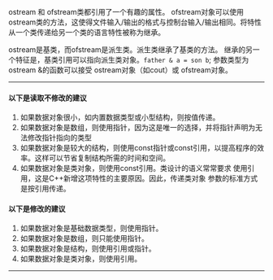 ostream 和 ofstream类都引用了一个有趣的属性。
ofstream对象可以使用ostream类的方法，这使得文件输入/输出的格式与控制台输入/输出相同。将特性从一个类传递给另一个类的语言特性被称为继承。

ostream是基类，而ofstream是派生类。派生类继承了基类的方法。
继承的另一个特征是，基类引用可以指向派生类对象。`father & a = son b`;
参数类型为ostream &的函数可以接受 ostream对象（如cout）或 ofstream对象。

----------
#### 以下是读取不修改的建议
1. 如果数据对象很小，如内置数据类型或小型结构，则按值传递。
2. 如果数据对象是数组，则使用指针，因为这是唯一的选择，并将指针声明为无法修改指针指向的类型
3. 如果数据对象是较大的结构，则使用const指针或const引用，以提高程序的效率。这样可以节省复制结构所需的时间和空间。 
4. 如果数据对象是类对象，则使用const引用。类设计的语义常常要求 使用引用，这是C++新增这项特性的主要原因。因此，传递类对象 参数的标准方式是按引用传递。

#### 以下是修改的建议
1. 如果数据对象是基础数据类型，则使用指针。
2. 如果数据对象是数组，则只能使用指针。
3. 如果数据对象是结构，则使用引用或指针。
4. 如果数据对象是类对象，则使用引用。
----------

